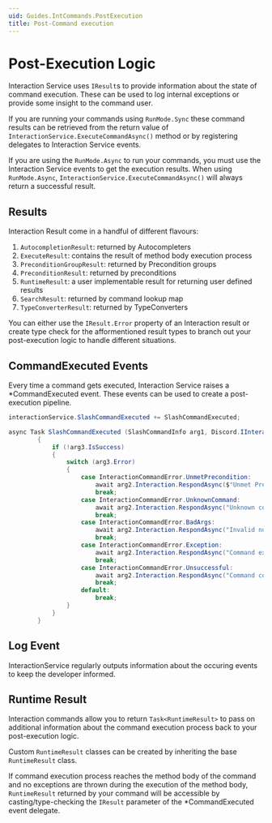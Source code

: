 ```yaml
---
uid: Guides.IntCommands.PostExecution
title: Post-Command execution
---
```


# Post-Execution Logic

Interaction Service uses `IResult`s to provide information about the state of command execution.
These can be used to log internal exceptions or provide some insight to the command user.

If you are running your commands using `RunMode.Sync` these command results can be retrieved from
the return value of `InteractionService.ExecuteCommandAsync()` method or by
registering delegates to Interaction Service events.

If you are using the `RunMode.Async` to run your commands,
you must use the Interaction Service events to get the execution results. When using `RunMode.Async`,
`InteractionService.ExecuteCommandAsync()` will always return a successful result.

## Results

Interaction Result come in a handful of different flavours:

1. `AutocompletionResult`: returned by Autocompleters
2. `ExecuteResult`: contains the result of method body execution process
3. `PreconditionGroupResult`: returned by Precondition groups
4. `PreconditionResult`: returned by preconditions
5. `RuntimeResult`: a user implementable result for returning user defined results
6. `SearchResult`: returned by command lookup map
7. `TypeConverterResult`: returned by TypeConverters

You can either use the `IResult.Error` property of an Interaction result or create type check for the
afformentioned result types to branch out your post-execution logic to handle different situations.

## CommandExecuted Events

Every time a command gets executed, Interaction Service raises a *CommandExecuted event.
These events can be used to create a post-execution pipeline.

```csharp
interactionService.SlashCommandExecuted += SlashCommandExecuted;

async Task SlashCommandExecuted (SlashCommandInfo arg1, Discord.IInteractionContext arg2, IResult arg3)
        {
            if (!arg3.IsSuccess)
            {
                switch (arg3.Error)
                {
                    case InteractionCommandError.UnmetPrecondition:
                        await arg2.Interaction.RespondAsync($"Unmet Precondition: {arg3.ErrorReason}");
                        break;
                    case InteractionCommandError.UnknownCommand:
                        await arg2.Interaction.RespondAsync("Unknown command");
                        break;
                    case InteractionCommandError.BadArgs:
                        await arg2.Interaction.RespondAsync("Invalid number or arguments");
                        break;
                    case InteractionCommandError.Exception:
                        await arg2.Interaction.RespondAsync("Command exception:{arg3.ErrorReason}");
                        break;
                    case InteractionCommandError.Unsuccessful:
                        await arg2.Interaction.RespondAsync("Command could not be executed");
                        break;
                    default:
                        break;
                }
            }
        }
```

## Log Event

InteractionService regularly outputs information about the occuring events to keep the developer informed.

## Runtime Result

Interaction commands allow you to return `Task<RuntimeResult>` to pass on additional information about the command execution
process back to your post-execution logic.

Custom `RuntimeResult` classes can be created by inheriting the base `RuntimeResult` class.

If command execution process reaches the method body of the command and no exceptions are thrown during
the execution of the method body, `RuntimeResult` returned by your command will be accessible by casting/type-checking the
`IResult` parameter of the *CommandExecuted event delegate.
